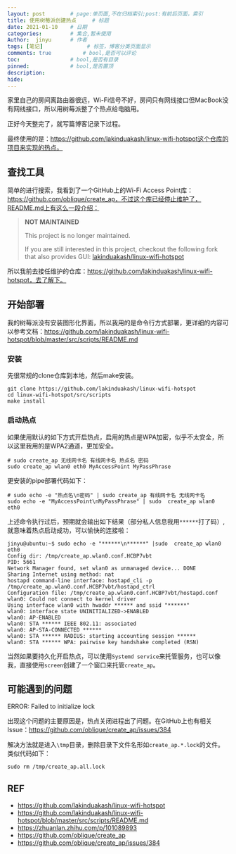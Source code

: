 ```yaml
---
layout: post        # page:单页面,不在归档索引;post:有前后页面，索引
title: 使用树莓派创建热点     # 标题
date: 2021-01-10    # 日期
categories:         # 集合,暂未使用
Author:  jinyu      # 作者
tags: [笔记]              # 标签，博客分类页面显示
comments: true          # bool,是否可以评论
toc:                # bool,是否有目录
pinned:             # bool,是否置顶
description: 
hide: 
---
```


家里自己的房间离路由器很远，Wi-Fi信号不好，房间只有网线接口但MacBook没有网线接口，所以用树莓派整了个热点给电脑用。

正好今天整完了，就写篇博客记录下过程。

<!-- more -->

最终使用的是：https://github.com/lakinduakash/linux-wifi-hotspot这个仓库的项目来实现的热点。

## 查找工具

简单的进行搜索，我看到了一个GitHub上的Wi-Fi Access Point库：https://github.com/oblique/create_ap，不过这个库已经停止维护了，README.md上有这么一段介绍：

> **NOT MAINTAINED**
>
> This project is no longer maintained.
>
> If you are still interested in this project, checkout the following fork that also provides GUI: [lakinduakash/linux-wifi-hotspot](https://github.com/lakinduakash/linux-wifi-hotspot)

所以我前去接任维护的仓库：https://github.com/lakinduakash/linux-wifi-hotspot，去了解下。

## 开始部署

我的树莓派没有安装图形化界面，所以我用的是命令行方式部署，更详细的内容可以参考文档：https://github.com/lakinduakash/linux-wifi-hotspot/blob/master/src/scripts/README.md

### 安装

先很常规的clone仓库到本地，然后make安装。

```shell
git clone https://github.com/lakinduakash/linux-wifi-hotspot
cd linux-wifi-hotspot/src/scripts
make install
```

### 启动热点

如果使用默认的如下方式开启热点，启用的热点是WPA加密，似乎不太安全，所以这里我用的是WPA2通道，更加安全。

```shell
# sudo create_ap 无线网卡名 有线网卡名 热点名 密码
sudo create_ap wlan0 eth0 MyAccessPoint MyPassPhrase
```

更安装的pipe部署代码如下：

```shell
# sudo echo -e "热点名\n密码" | sudo create_ap 有线网卡名 无线网卡名
sudo echo -e "MyAccessPoint\nMyPassPhrase" | sudo  create_ap wlan0 eth0
```

上述命令执行过后，预期就会输出如下结果（部分私人信息我用`******`打了码）,就意味着热点启动成功，可以愉快的连接啦：

```shell
jinyu@ubuntu:~$ sudo echo -e "******\n******" |sudo  create_ap wlan0 eth0
Config dir: /tmp/create_ap.wlan0.conf.HCBP7vbt
PID: 5661
Network Manager found, set wlan0 as unmanaged device... DONE
Sharing Internet using method: nat
hostapd command-line interface: hostapd_cli -p /tmp/create_ap.wlan0.conf.HCBP7vbt/hostapd_ctrl
Configuration file: /tmp/create_ap.wlan0.conf.HCBP7vbt/hostapd.conf
wlan0: Could not connect to kernel driver
Using interface wlan0 with hwaddr ****** and ssid "******"
wlan0: interface state UNINITIALIZED->ENABLED
wlan0: AP-ENABLED
wlan0: STA ****** IEEE 802.11: associated
wlan0: AP-STA-CONNECTED ******
wlan0: STA ****** RADIUS: starting accounting session ******
wlan0: STA ****** WPA: pairwise key handshake completed (RSN)
```

当然如果要持久化开启热点，可以使用`Systemd service`来托管服务，也可以像我，直接使用`screen`创建了一个窗口来托管`create_ap`。

## 可能遇到的问题

ERROR: Failed to initialize lock

出现这个问题的主要原因是，热点关闭进程出了问题。在GitHub上也有相关Issue：https://github.com/oblique/create_ap/issues/384

解决方法就是进入`\tmp`目录，删除目录下文件名形如`create_ap.*.lock`的文件。类似代码如下：

```shell
sudo rm /tmp/create_ap.all.lock
```

## REF

* https://github.com/lakinduakash/linux-wifi-hotspot
* https://github.com/lakinduakash/linux-wifi-hotspot/blob/master/src/scripts/README.md
* https://zhuanlan.zhihu.com/p/101089893
* https://github.com/oblique/create_ap
* https://github.com/oblique/create_ap/issues/384